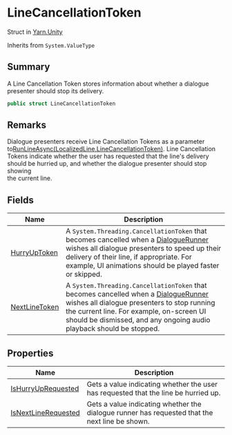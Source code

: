 # LineCancellationToken

Struct in [Yarn.Unity](yarn.unity.md)

Inherits from `System.ValueType`

## Summary

A Line Cancellation Token stores information about whether a dialogue\
presenter should stop its delivery.

```csharp
public struct LineCancellationToken
```

## Remarks

Dialogue presenters receive Line Cancellation Tokens as a parameter to[RunLineAsync(LocalizedLine,LineCancellationToken)](yarn.unity.dialoguepresenterbase.runlineasync.md). Line Cancellation\
Tokens indicate whether the user has requested that the line's delivery\
should be hurried up, and whether the dialogue presenter should stop showing\
the current line.

## Fields

| Name                                                               | Description                                                                                                                                                                                                                                                                           |
| ------------------------------------------------------------------ | ------------------------------------------------------------------------------------------------------------------------------------------------------------------------------------------------------------------------------------------------------------------------------------- |
| [HurryUpToken](yarn.unity.linecancellationtoken.hurryuptoken.md)   | A `System.Threading.CancellationToken` that becomes cancelled when a [DialogueRunner](yarn.unity.dialoguerunner.md) wishes all dialogue presenters to speed up their delivery of their line, if appropriate. For example, UI animations should be played faster or skipped.           |
| [NextLineToken](yarn.unity.linecancellationtoken.nextlinetoken.md) | A `System.Threading.CancellationToken` that becomes cancelled when a [DialogueRunner](yarn.unity.dialoguerunner.md) wishes all dialogue presenters to stop running the current line. For example, on-screen UI should be dismissed, and any ongoing audio playback should be stopped. |

## Properties

| Name                                                                           | Description                                                                                    |
| ------------------------------------------------------------------------------ | ---------------------------------------------------------------------------------------------- |
| [IsHurryUpRequested](yarn.unity.linecancellationtoken.ishurryuprequested.md)   | Gets a value indicating whether the user has requested that the line be hurried up.            |
| [IsNextLineRequested](yarn.unity.linecancellationtoken.isnextlinerequested.md) | Gets a value indicating whether the dialogue runner has requested that the next line be shown. |
